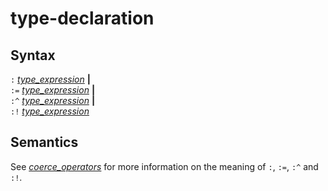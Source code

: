 # type-declaration

## Syntax

`:` [_type_expression_](type_expression.md) __|__\
`:=` [_type_expression_](type_expression.md) __|__\
`:^` [_type_expression_](type_expression.md) __|__\
`:!` [_type_expression_](type_expression.md)

## Semantics
See [_coerce_operators_](coerce_operators.md) for more information on the meaning
of `:`, `:=`, `:^` and `:!`.
